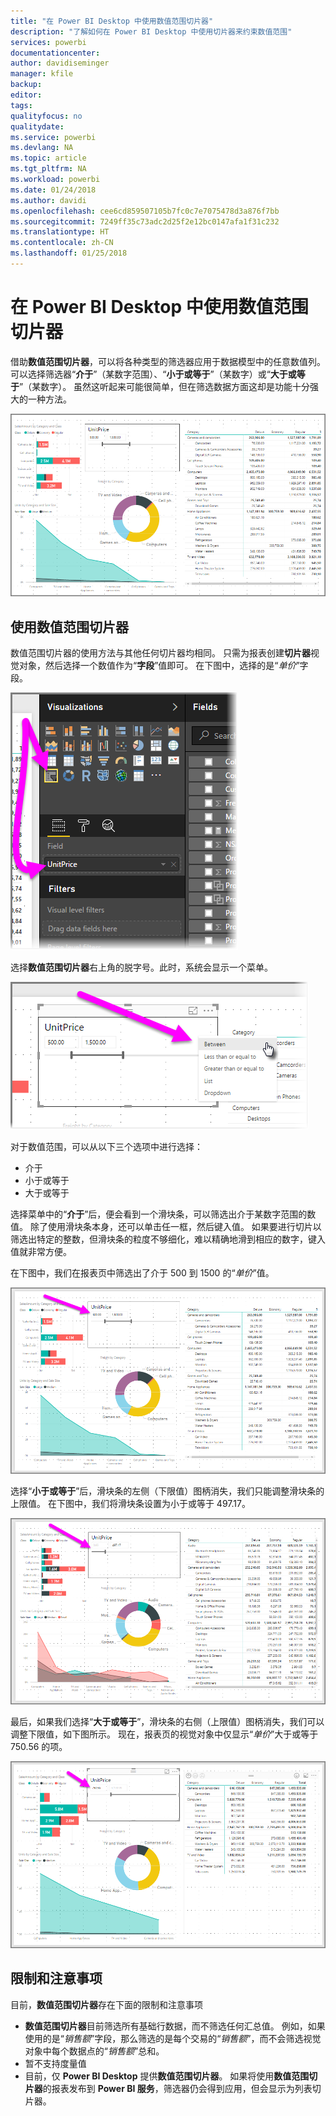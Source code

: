```yaml
---
title: "在 Power BI Desktop 中使用数值范围切片器"
description: "了解如何在 Power BI Desktop 中使用切片器来约束数值范围"
services: powerbi
documentationcenter: 
author: davidiseminger
manager: kfile
backup: 
editor: 
tags: 
qualityfocus: no
qualitydate: 
ms.service: powerbi
ms.devlang: NA
ms.topic: article
ms.tgt_pltfrm: NA
ms.workload: powerbi
ms.date: 01/24/2018
ms.author: davidi
ms.openlocfilehash: cee6cd859507105b7fc0c7e7075478d3a876f7bb
ms.sourcegitcommit: 7249ff35c73adc2d25f2e12bc0147afa1f31c232
ms.translationtype: HT
ms.contentlocale: zh-CN
ms.lasthandoff: 01/25/2018
---
```

# <a name="use-the-numeric-range-slicer-in-power-bi-desktop"></a>在 Power BI Desktop 中使用数值范围切片器
借助**数值范围切片器**，可以将各种类型的筛选器应用于数据模型中的任意数值列。 可以选择筛选器“**介于**”（某数字范围）、“**小于或等于**”（某数字）或“**大于或等于**”（某数字）。 虽然这听起来可能很简单，但在筛选数据方面这却是功能十分强大的一种方法。

![](media/desktop-slicer-numeric-range/slicer-numeric-range_2.png)

## <a name="using-the-numeric-range-slicer"></a>使用数值范围切片器
数值范围切片器的使用方法与其他任何切片器均相同。 只需为报表创建**切片器**视觉对象，然后选择一个数值作为“**字段**”值即可。 在下图中，选择的是“*单价*”字段。

![](media/desktop-slicer-numeric-range/slicer-numeric-range_3.png)

选择**数值范围切片器**右上角的脱字号。此时，系统会显示一个菜单。

![](media/desktop-slicer-numeric-range/slicer-numeric-range_4.png)

对于数值范围，可以从以下三个选项中进行选择：

* 介于
* 小于或等于
* 大于或等于

选择菜单中的“**介于**”后，便会看到一个滑块条，可以筛选出介于某数字范围的数值。 除了使用滑块条本身，还可以单击任一框，然后键入值。 如果要进行切片以筛选出特定的整数，但滑块条的粒度不够细化，难以精确地滑到相应的数字，键入值就非常方便。

在下图中，我们在报表页中筛选出了介于 500 到 1500 的“*单价*”值。

![](media/desktop-slicer-numeric-range/slicer-numeric-range_5.png)

选择“**小于或等于**”后，滑块条的左侧（下限值）图柄消失，我们只能调整滑块条的上限值。 在下图中，我们将滑块条设置为小于或等于 497.17。

![](media/desktop-slicer-numeric-range/slicer-numeric-range_6.png)

最后，如果我们选择“**大于或等于**”，滑块条的右侧（上限值）图柄消失，我们可以调整下限值，如下图所示。 现在，报表页的视觉对象中仅显示“*单价*”大于或等于 750.56 的项。

![](media/desktop-slicer-numeric-range/slicer-numeric-range_7.png)

## <a name="limitations-and-considerations"></a>限制和注意事项
目前，**数值范围切片器**存在下面的限制和注意事项

* **数值范围切片器**目前筛选所有基础行数据，而不筛选任何汇总值。 例如，如果使用的是“*销售额*”字段，那么筛选的是每个交易的“*销售额*”，而不会筛选视觉对象中每个数据点的“*销售额*”总和。
* 暂不支持度量值
* 目前，仅 **Power BI Desktop** 提供**数值范围切片器**。 如果将使用**数值范围切片器**的报表发布到 **Power BI 服务**，筛选器仍会得到应用，但会显示为列表切片器。

